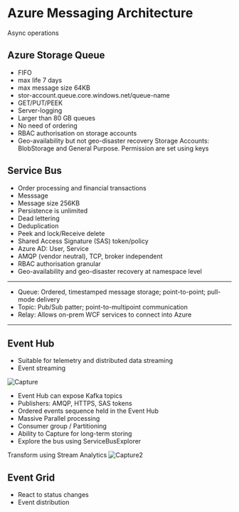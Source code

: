 # Azure Messaging Architecture

Async operations 

## Azure Storage Queue
- FIFO
- max life 7 days
- max message size 64KB
- stor-account.queue.core.windows.net/queue-name
- GET/PUT/PEEK
- Server-logging
- Larger than 80 GB queues
- No need of ordering
- RBAC authorisation on storage accounts
- Geo-availability but not geo-disaster recovery
Storage Accounts: BlobStorage and General Purpose. Permission are set using keys



## Service Bus
- Order processing and financial transactions
- Messsage
- Message size 256KB
- Persistence is unlimited
- Dead lettering
- Deduplication
- Peek and lock/Receive delete
- Shared Access Signature (SAS) token/policy
- Azure AD: User, Service 
- AMQP (vendor neutral), TCP, broker independent
- RBAC authorisation granular
- Geo-availability and geo-disaster recovery at namespace level

-------------------------------------------------------------------------------
- Queue: Ordered, timestamped message storage; point-to-point; pull-mode delivery
- Topic: Pub/Sub patter; point-to-multipoint communication
- Relay: Allows on-prem WCF services to connect into Azure
-------------------------------------------------------------------------------



## Event Hub
- Suitable for telemetry and distributed data streaming
- Event streaming


![Capture](https://user-images.githubusercontent.com/5715815/87634910-4c735180-c792-11ea-8a6a-91c77d1cd32a.PNG)

- Event Hub can expose Kafka topics
- Publishers: AMQP, HTTPS, SAS tokens
- Ordered events sequence held in the Event Hub
- Massive Parallel processing
- Consumer group / Partitioning
- Ability to Capture for long-term storing
- Explore the bus using ServiceBusExplorer

Transform using Stream Analytics
![Capture2](https://user-images.githubusercontent.com/5715815/87635424-200c0500-c793-11ea-81f1-695a1a206eb3.PNG)



## Event Grid
- React to status changes
- Event distribution
